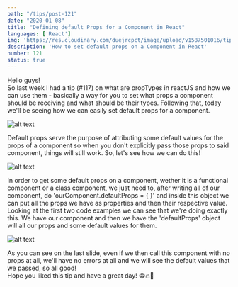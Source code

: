 ```yaml
---
path: "/tips/post-121"
date: "2020-01-08"
title: "Defining default Props for a Component in React"
languages: ['React']
img: 'https://res.cloudinary.com/duejrcpct/image/upload/v1587501016/tips/121-1_vvsni8.png'
description: 'How to set default props on a Component in React'
number: 121
status: true
---
```


Hello guys!  
So last week I had a tip (\#117) on what are propTypes in reactJS and how we can use them - basically a way for you to set what props a component should be receiving and what should be their types. Following that, today we'll be seeing how we can easily set default props for a component.

![alt text](https://res.cloudinary.com/duejrcpct/image/upload/v1587501015/tips/121-2_hv3vmq.png "React default props")

Default props serve the purpose of attributing some default values for the props of a component so when you don't explicitly pass those props to said component, things will still work.
So, let's see how we can do this!

![alt text](https://res.cloudinary.com/duejrcpct/image/upload/v1587501016/tips/121-3_hcyzuz.png "React default props")

In order to get some default props on a component, wether it is a functional component or a class component, we just need to, after writing all of our component, do 'ourComponent.defaultProps = { }' and inside this object we can put all the props we have as properties and then their respective value.
Looking at the first two code examples we can see that we're doing exactly this. We have our component and then we have the 'defaultProps' object will all our props and some default values for them.

![alt text](https://res.cloudinary.com/duejrcpct/image/upload/v1587501016/tips/121-4_vizrhm.png "React default props")

As you can see on the last slide, even if we then call this component with no props at all, we'll have no errors at all and we will see the default values that we passed, so all good!  
Hope you liked this tip and have a great day! 😁🔥🎉